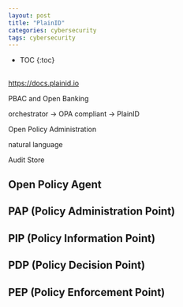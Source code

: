```yaml
---
layout: post
title: "PlainID"
categories: cybersecurity
tags: cybersecurity
---
```


* TOC
{:toc}

## 

https://docs.plainid.io

PBAC and Open Banking

orchestrator -> OPA compliant -> PlainID

Open Policy Administration

natural language

Audit Store



## Open Policy Agent



## PAP (Policy Administration Point)



## PIP (Policy Information Point)



## PDP (Policy Decision Point)



## PEP (Policy Enforcement Point)


